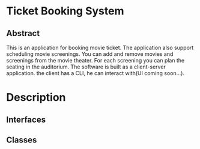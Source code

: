 # Ticket Booking System
## Abstract
This is an application for booking movie ticket.
The application also support scheduling movie screenings.
You can add and remove movies and screenings from the movie theater.
For each screening you can plan the seating in the auditorium.
The software is built as a client-server application.
the client has a CLI, he can interact with(UI coming soon...).

# Description
## Interfaces

## Classes

###

